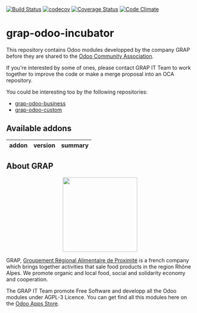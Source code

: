 [![Build Status](https://travis-ci.org/grap/grap-odoo-incubator.svg?branch=12.0)](https://travis-ci.org/grap/grap-odoo-incubator?branch=12.0)
[![codecov](https://codecov.io/gh/grap/grap-odoo-incubator/branch/12.0/graph/badge.svg)](https://codecov.io/gh/grap/grap-odoo-incubator)
[![Coverage Status](https://coveralls.io/repos/github/grap/grap-odoo-incubator/badge.svg?branch=12.0)](https://coveralls.io/github/grap/grap-odoo-incubator?branch=12.0)
[![Code Climate](https://codeclimate.com/github/grap/grap-odoo-incubator/badges/gpa.svg)](https://codeclimate.com/github/grap/grap-odoo-incubator)


# grap-odoo-incubator

This repository contains Odoo modules developped by the company GRAP before
they are shared to the
[Odoo Community Association](https://odoo-community.org/).

If you're interested by some of ones, please contact GRAP IT Team to work
together to improve the code or make a merge proposal into an OCA repository.

You could be interesting too by the following repositories:

* [grap-odoo-business](https://github.com/grap/grap-odoo-business)
* [grap-odoo-custom](https://github.com/grap/grap-odoo-custom)

[//]: # (addons)

Available addons
----------------
addon | version | summary
--- | --- | ---

[//]: # (end addons)

## About GRAP

<p align="center">
   <img src="http://new.grap.coop/wp-content/uploads/2016/11/GRAP.png" width="200"/>
</p>

GRAP, [Groupement Régional Alimentaire de Proximité](http://www.grap.coop) is a
french company which brings together activities that sale food products in the
region Rhône Alpes. We promote organic and local food, social and solidarity
economy and cooperation.

The GRAP IT Team promote Free Software and developp all the Odoo modules under
AGPL-3 Licence. You can get find all this modules here on the
[Odoo Apps Store](https://www.odoo.com/apps/modules/browse?author=GRAP).
